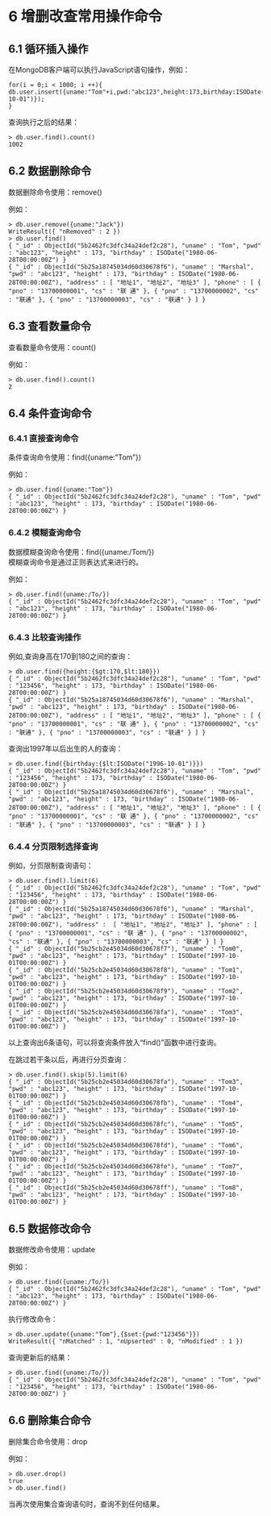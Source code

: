 # 6 增删改查常用操作命令

## 6.1 循环插入操作

在MongoDB客户端可以执行JavaScript语句操作，例如：  

    for(i = 0;i < 1000; i ++){
    db.user.insert({uname:"Tom"+i,pwd:"abc123",height:173,birthday:ISODate("1997-10-01")});
    }

查询执行之后的结果：  

    > db.user.find().count()
    1002

## 6.2 数据删除命令

数据删除命令使用：remove()

例如：  

    > db.user.remove({uname:"Jack"})
    WriteResult({ "nRemoved" : 2 })
    > db.user.find()
    { "_id" : ObjectId("5b2462fc3dfc34a24def2c28"), "uname" : "Tom", "pwd" : "abc123", "height" : 173, "birthday" : ISODate("1980-06-28T00:00:00Z") }
    { "_id" : ObjectId("5b25a18745034d60d30678f6"), "uname" : "Marshal", "pwd" : "abc123", "height" : 173, "birthday" : ISODate("1980-06-28T00:00:00Z"), "address" : [ "地址1", "地址2", "地址3" ], "phone" : [ { "pno" : "13700000001", "cs" : "联 通" }, { "pno" : "13700000002", "cs" : "联通" }, { "pno" : "13700000003", "cs" : "联通" } ] }

## 6.3 查看数量命令

查看数量命令使用：count()

例如：

    > db.user.find().count()
    2

## 6.4 条件查询命令
### 6.4.1 直接查询命令

条件查询命令使用：find({uname:”Tom”})

例如：

    > db.user.find({uname:"Tom"})
    { "_id" : ObjectId("5b2462fc3dfc34a24def2c28"), "uname" : "Tom", "pwd" : "abc123", "height" : 173, "birthday" : ISODate("1980-06-28T00:00:00Z") }

### 6.4.2 模糊查询命令

数据模糊查询命令使用：find({uname:/Tom/})  
模糊查询命令是通过正则表达式来进行的。  

例如：  

    > db.user.find({uname:/To/})
    { "_id" : ObjectId("5b2462fc3dfc34a24def2c28"), "uname" : "Tom", "pwd" : "abc123", "height" : 173, "birthday" : ISODate("1980-06-28T00:00:00Z") }

### 6.4.3 比较查询操作

例如,查询身高在170到180之间的查询：  

    > db.user.find({height:{$gt:170,$lt:180}})
    { "_id" : ObjectId("5b2462fc3dfc34a24def2c28"), "uname" : "Tom", "pwd" : "123456", "height" : 173, "birthday" : ISODate("1980-06-28T00:00:00Z") }
    { "_id" : ObjectId("5b25a18745034d60d30678f6"), "uname" : "Marshal", "pwd" : "abc123", "height" : 173, "birthday" : ISODate("1980-06-28T00:00:00Z"), "address" : [ "地址1", "地址2", "地址3" ], "phone" : [ { "pno" : "13700000001", "cs" : "联 通" }, { "pno" : "13700000002", "cs" : "联通" }, { "pno" : "13700000003", "cs" : "联通" } ] }

查询出1997年以后出生的人的查询：  

    > db.user.find({birthday:{$lt:ISODate("1996-10-01")}})
    { "_id" : ObjectId("5b2462fc3dfc34a24def2c28"), "uname" : "Tom", "pwd" : "123456", "height" : 173, "birthday" : ISODate("1980-06-28T00:00:00Z") }
    { "_id" : ObjectId("5b25a18745034d60d30678f6"), "uname" : "Marshal", "pwd" : "abc123", "height" : 173, "birthday" : ISODate("1980-06-28T00:00:00Z"), "address" : [ "地址1", "地址2", "地址3" ], "phone" : [ { "pno" : "13700000001", "cs" : "联 通" }, { "pno" : "13700000002", "cs" : "联通" }, { "pno" : "13700000003", "cs" : "联通" } ] }

### 6.4.4 分页限制选择查询

例如，分页限制查询语句：  

    > db.user.find().limit(6)
    { "_id" : ObjectId("5b2462fc3dfc34a24def2c28"), "uname" : "Tom", "pwd" : "123456", "height" : 173, "birthday" : ISODate("1980-06-28T00:00:00Z") }
    { "_id" : ObjectId("5b25a18745034d60d30678f6"), "uname" : "Marshal", "pwd" : "abc123", "height" : 173, "birthday" : ISODate("1980-06-28T00:00:00Z"), "address" :  [ "地址1", "地址2", "地址3" ], "phone" : [ { "pno" : "13700000001", "cs" : "联 通" }, { "pno" : "13700000002", "cs" : "联通" }, { "pno" : "13700000003", "cs" : "联通" } ] }
    { "_id" : ObjectId("5b25cb2e45034d60d30678f7"), "uname" : "Tom0", "pwd" : "abc123", "height" : 173, "birthday" : ISODate("1997-10-01T00:00:00Z") }
    { "_id" : ObjectId("5b25cb2e45034d60d30678f8"), "uname" : "Tom1", "pwd" : "abc123", "height" : 173, "birthday" : ISODate("1997-10-01T00:00:00Z") }
    { "_id" : ObjectId("5b25cb2e45034d60d30678f9"), "uname" : "Tom2", "pwd" : "abc123", "height" : 173, "birthday" : ISODate("1997-10-01T00:00:00Z") }
    { "_id" : ObjectId("5b25cb2e45034d60d30678fa"), "uname" : "Tom3", "pwd" : "abc123", "height" : 173, "birthday" : ISODate("1997-10-01T00:00:00Z") }

以上查询出6条语句，可以将查询条件放入“find()”函数中进行查询。

在跳过若干条以后，再进行分页查询：  

    > db.user.find().skip(5).limit(6)
    { "_id" : ObjectId("5b25cb2e45034d60d30678fa"), "uname" : "Tom3", "pwd" : "abc123", "height" : 173, "birthday" : ISODate("1997-10-01T00:00:00Z") }
    { "_id" : ObjectId("5b25cb2e45034d60d30678fb"), "uname" : "Tom4", "pwd" : "abc123", "height" : 173, "birthday" : ISODate("1997-10-01T00:00:00Z") }
    { "_id" : ObjectId("5b25cb2e45034d60d30678fc"), "uname" : "Tom5", "pwd" : "abc123", "height" : 173, "birthday" : ISODate("1997-10-01T00:00:00Z") }
    { "_id" : ObjectId("5b25cb2e45034d60d30678fd"), "uname" : "Tom6", "pwd" : "abc123", "height" : 173, "birthday" : ISODate("1997-10-01T00:00:00Z") }
    { "_id" : ObjectId("5b25cb2e45034d60d30678fe"), "uname" : "Tom7", "pwd" : "abc123", "height" : 173, "birthday" : ISODate("1997-10-01T00:00:00Z") }
    { "_id" : ObjectId("5b25cb2e45034d60d30678ff"), "uname" : "Tom8", "pwd" : "abc123", "height" : 173, "birthday" : ISODate("1997-10-01T00:00:00Z") }

## 6.5 数据修改命令  

数据修改命令使用：update  

例如：  

    > db.user.find({uname:/To/})
    { "_id" : ObjectId("5b2462fc3dfc34a24def2c28"), "uname" : "Tom", "pwd" : "abc123", "height" : 173, "birthday" : ISODate("1980-06-28T00:00:00Z") }

执行修改命令：

    > db.user.update({uname:"Tom"},{$set:{pwd:"123456"}})
    WriteResult({ "nMatched" : 1, "nUpserted" : 0, "nModified" : 1 })

查询更新后的结果：

    > db.user.find({uname:/To/})
    { "_id" : ObjectId("5b2462fc3dfc34a24def2c28"), "uname" : "Tom", "pwd" : "123456", "height" : 173, "birthday" : ISODate("1980-06-28T00:00:00Z") }

## 6.6 删除集合命令

删除集合命令使用：drop

例如： 

    > db.user.drop()
    true
    > db.user.find()

当再次使用集合查询语句时，查询不到任何结果。
